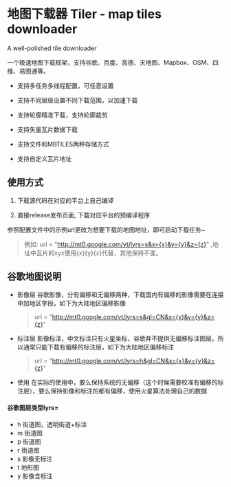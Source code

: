 
# 地图下载器 Tiler - map tiles downloader

A well-polished tile downloader

一个极速地图下载框架，支持谷歌、百度、高德、天地图、Mapbox、OSM、四维、易图通等。

- 支持多任务多线程配置，可任意设置

- 支持不同层级设置不同下载范围，以加速下载

- 支持轮廓精准下载，支持轮廓裁剪

- 支持矢量瓦片数据下载

- 支持文件和MBTILES两种存储方式

- 支持自定义瓦片地址

## 使用方式

1. 下载源代码在对应的平台上自己编译

2. 直接release发布页面, 下载对应平台的预编译程序

参照配置文件中的示例url更改为想要下载的地图地址，即可启动下载任务~
> 例如: url = "http://mt0.google.com/vt/lyrs=s&x={x}&y={y}&z={z}" ,地址中瓦片的xyz使用{x}{y}{z}代替，其他保持不变。

## 谷歌地图说明
- 影像层
  谷歌影像，分有偏移和无偏移两种，下载国内有偏移的影像需要在连接中加地区字段，如下为大陆地区偏移影像
  > url = "http://mt0.google.com/vt/lyrs=s&gl=CN&x={x}&y={y}&z={z}"
- 标注层
  影像标注，中文标注只有火星坐标，谷歌并不提供无偏移标注图层，所以通常只能下载有偏移的标注层，如下为大陆地区偏移标注
  > url = "http://mt0.google.com/vt/lyrs=h&gl=CN&x={x}&y={y}&z={z}"
- 使用
  在实际的使用中，要么保持系统的无偏移（这个时候需要校准有偏移的标注层），要么保持影像和标注的都有偏移，使用火星算法处理自己的数据

#### 谷歌图层类型lyrs=
- h 街道图，透明街道+标注
- m 街道图
- p 街道图
- r 街道图
- s 影像无标注
- t 地形图
- y 影像含标注